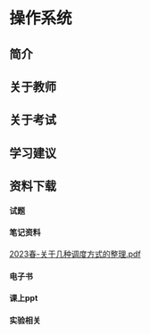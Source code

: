 
# 操作系统

## 简介

## 关于教师

## 关于考试

## 学习建议

## 资料下载
<!-- tabs:start -->

#### **试题**

#### **笔记资料**

[2023春-关于几种调度方式的整理.pdf](https://raw.gitmirror.com/HIT-OpenCS/HIT-OpenCS-Files/main/大三/操作系统/materials/操作系统-2023春-关于几种调度方式的整理.pdf)

#### **电子书**

#### **课上ppt**

#### **实验相关**

<!-- tabs:end -->


